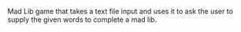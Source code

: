 Mad Lib game that takes a text file input and uses it to ask the user to supply the given words to complete a mad lib.

